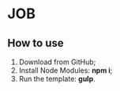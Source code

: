 <h1>JOB</h1>

<h2>How to use</h2>

<ol>
	<li>Download from GitHub;</li>
	<li>Install Node Modules: <strong>npm i</strong>;</li>
	<li>Run the template: <strong>gulp</strong>.</li>
</ol>